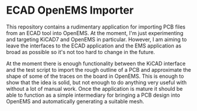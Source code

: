 # ECAD OpenEMS Importer

This repository contains a rudimentary application for importing PCB files from an ECAD tool into
OpenEMS. At the moment, I'm just experimenting and targeting KiCAD7 and OpenEMS in particular.
However, I am aiming to leave the interfaces to the ECAD application and the EMS application as
broad as possible so it's not too hard to change in the future. 

At the moment there is enough functionality between the KiCAD interface and the test script to
import the rough outline of a PCB and approximate the shape of some of the traces on the board
in OpenEMS. This is enough to show that the idea is solid, but not enough to do anything very useful
with without a lot of manual work. Once the application is mature it should be able to function as a
simple intermediary for bringing a PCB design into OpenEMS and automatically generating a suitable
mesh.